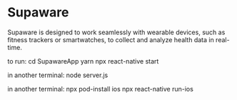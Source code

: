 # Supaware
Supaware is designed to work seamlessly with wearable devices, such as fitness trackers or smartwatches, to collect and analyze health data in real-time.

to run:
cd SupawareApp
yarn
npx react-native start

in another terminal:
node server.js

in another terminal:
npx pod-install ios
npx react-native run-ios
